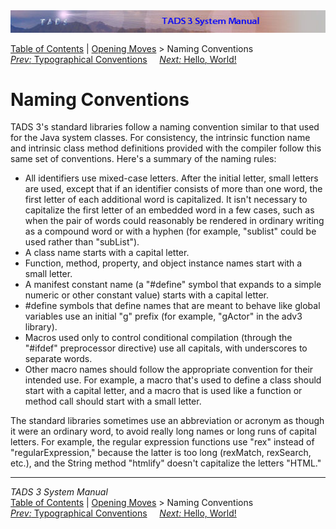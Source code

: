 ---
---
<div class="topbar">

<img src="topbar.jpg" data-border="0" />

</div>

<div class="nav">

<a href="toc.html" class="nav">Table of Contents</a> \|
<a href="begin.html" class="nav">Opening Moves</a> \> Naming
Conventions  
<span class="navnp"><a href="syntax.html" class="nav"><em>Prev:</em> Typographical
Conventions</a>    
<a href="hello.html" class="nav"><em>Next:</em> Hello, World!</a>    
</span>

</div>

<div class="main">

# Naming Conventions

TADS 3's standard libraries follow a naming convention similar to that
used for the Java system classes. For consistency, the intrinsic
function name and intrinsic class method definitions provided with the
compiler follow this same set of conventions. Here's a summary of the
naming rules:

- All identifiers use mixed-case letters. After the initial letter,
  small letters are used, except that if an identifier consists of more
  than one word, the first letter of each additional word is
  capitalized. It isn't necessary to capitalize the first letter of an
  embedded word in a few cases, such as when the pair of words could
  reasonably be rendered in ordinary writing as a compound word or with
  a hyphen (for example, "sublist" could be used rather than "subList").
- A class name starts with a capital letter.
- Function, method, property, and object instance names start with a
  small letter.
- A manifest constant name (a "#define" symbol that expands to a simple
  numeric or other constant value) starts with a capital letter.
- \#define symbols that define names that are meant to behave like
  global variables use an initial "g" prefix (for example, "gActor" in
  the adv3 library).
- Macros used only to control conditional compilation (through the
  "#ifdef" preprocessor directive) use all capitals, with underscores to
  separate words.
- Other macro names should follow the appropriate convention for their
  intended use. For example, a macro that's used to define a class
  should start with a capital letter, and a macro that is used like a
  function or method call should start with a small letter.

The standard libraries sometimes use an abbreviation or acronym as
though it were an ordinary word, to avoid really long names or long runs
of capital letters. For example, the regular expression functions use
"rex" instead of "regularExpression," because the latter is too long
(rexMatch, rexSearch, etc.), and the String method "htmlify" doesn't
capitalize the letters "HTML."

</div>

------------------------------------------------------------------------

<div class="navb">

*TADS 3 System Manual*  
<a href="toc.html" class="nav">Table of Contents</a> \|
<a href="begin.html" class="nav">Opening Moves</a> \> Naming
Conventions  
<span class="navnp"><a href="syntax.html" class="nav"><em>Prev:</em> Typographical
Conventions</a>    
<a href="hello.html" class="nav"><em>Next:</em> Hello, World!</a>    
</span>

</div>
